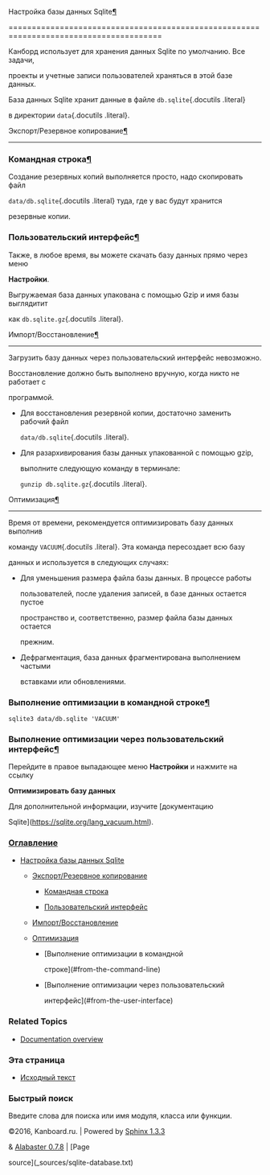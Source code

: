 Настройка базы данных Sqlite[¶](#sqlite-database-management "Ссылка на этот заголовок")

=======================================================================================



Канборд использует для хранения данных Sqlite по умолчанию. Все задачи,

проекты и учетные записи пользователей храняться в этой базе данных.



База данных Sqlite хранит данные в файле `db.sqlite`{.docutils .literal}

в директории `data`{.docutils .literal}.



Экспорт/Резервное копирование[¶](#export-backup "Ссылка на этот заголовок")

---------------------------------------------------------------------------



### Командная строка[¶](#command-line "Ссылка на этот заголовок")



Создание резервных копий выполняется просто, надо скопировать файл

`data/db.sqlite`{.docutils .literal} туда, где у вас будут хранится

резервные копии.



### Пользовательский интерфейс[¶](#user-interface "Ссылка на этот заголовок")



Также, в любое время, вы можете скачать базу данных прямо через меню

**Настройки**.



Выгружаемая база данных упакована с помощью Gzip и имя базы выглядитит

как `db.sqlite.gz`{.docutils .literal}.



Импорт/Восстановление[¶](#import-restoration "Ссылка на этот заголовок")

------------------------------------------------------------------------



Загрузить базу данных через пользовательский интерфейс невозможно.

Восстановление должно быть выполнено вручную, когда никто не работает с

программой.



-   Для восстановления резервной копии, достаточно заменить рабочий файл

    `data/db.sqlite`{.docutils .literal}.



-   Для разархивирования базы данных упакованной с помощью gzip,

    выполните следующую команду в терминале:

    `gunzip db.sqlite.gz`{.docutils .literal}.



Оптимизация[¶](#optimization "Ссылка на этот заголовок")

--------------------------------------------------------



Время от времени, рекомендуется оптимизировать базу данных выполнив

команду `VACUUM`{.docutils .literal}. Эта команда пересоздает всю базу

данных и используется в следующих случаях:



-   Для уменьшения размера файла базы данных. В процессе работы

    пользователей, после удаления записей, в базе данных остается пустое

    пространство и, соответственно, размер файла базы данных остается

    прежним.



-   Дефрагментация, база данных фрагментирована выполнением частыми

    вставками или обновлениями.



### Выполнение оптимизации в командной строке[¶](#from-the-command-line "Ссылка на этот заголовок")



    sqlite3 data/db.sqlite 'VACUUM'



### Выполнение оптимизации через пользовательский интерфейс[¶](#from-the-user-interface "Ссылка на этот заголовок")



Перейдите в правое выпадающее меню **Настройки** и нажмите на ссылку

**Оптимизировать базу данных**



Для дополнительной информации, изучите [документацию

Sqlite](https://sqlite.org/lang_vacuum.html).



### [Оглавление](index.markdown)



-   [Настройка базы данных Sqlite](#)

    -   [Экспорт/Резервное копирование](#export-backup)

        -   [Командная строка](#command-line)

        -   [Пользовательский интерфейс](#user-interface)

    -   [Импорт/Восстановление](#import-restoration)

    -   [Оптимизация](#optimization)

        -   [Выполнение оптимизации в командной

            строке](#from-the-command-line)

        -   [Выполнение оптимизации через пользовательский

            интерфейс](#from-the-user-interface)



### Related Topics



-   [Documentation overview](index.markdown)



### Эта страница



-   [Исходный текст](_sources/sqlite-database.txt)



### Быстрый поиск



Введите слова для поиска или имя модуля, класса или функции.



©2016, Kanboard.ru. | Powered by [Sphinx 1.3.3](http://sphinx-doc.org/)

& [Alabaster 0.7.8](https://github.com/bitprophet/alabaster) | [Page

source](_sources/sqlite-database.txt)


